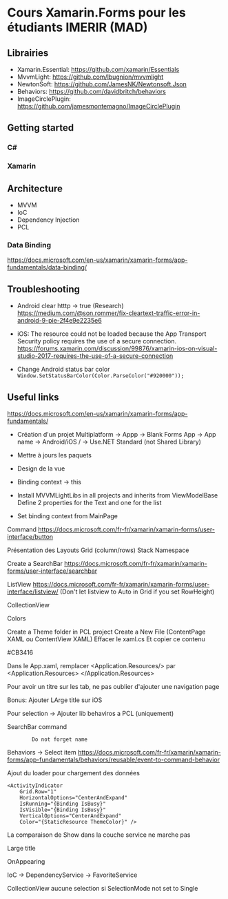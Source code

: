 # Cours Xamarin.Forms pour les étudiants IMERIR (MAD)

## Librairies
- Xamarin.Essential: https://github.com/xamarin/Essentials
- MvvmLight: https://github.com/lbugnion/mvvmlight
- NewtonSoft: https://github.com/JamesNK/Newtonsoft.Json
- Behaviors: https://github.com/davidbritch/behaviors
- ImageCirclePlugin: https://github.com/jamesmontemagno/ImageCirclePlugin

## Getting started
### C#

### Xamarin

## Architecture
- MVVM
- IoC
- Dependency Injection
- PCL
### Data Binding
https://docs.microsoft.com/en-us/xamarin/xamarin-forms/app-fundamentals/data-binding/

## Troubleshooting
- Android clear htttp -> true (Research)
https://medium.com/@son.rommer/fix-cleartext-traffic-error-in-android-9-pie-2f4e9e2235e6

- iOS: The resource could not be loaded because the App Transport Security policy requires the use of a secure connection.
https://forums.xamarin.com/discussion/99876/xamarin-ios-on-visual-studio-2017-requires-the-use-of-a-secure-connection

- Change Android status bar color
`Window.SetStatusBarColor(Color.ParseColor("#920000"));`

## Useful links
https://docs.microsoft.com/en-us/xamarin/xamarin-forms/app-fundamentals/



- Création d'un projet Multiplatform -> Appp -> Blank Forms App -> App name -> Android/iOS / -> Use.NET Standard (not Shared Library)
- Mettre à jours les paquets
- Design de la vue 
- Binding context -> this


- Install MVVMLightLibs in all projects and inherits from ViewModelBase
Define 2 properties for the Text and one for the list
- Set binding context from MainPage

Command 
https://docs.microsoft.com/fr-fr/xamarin/xamarin-forms/user-interface/button

Présentation des Layouts
Grid (column/rows)
Stack
Namespace

Create a SearchBar
https://docs.microsoft.com/fr-fr/xamarin/xamarin-forms/user-interface/searchbar

ListView
https://docs.microsoft.com/fr-fr/xamarin/xamarin-forms/user-interface/listview/
(Don't let listview to Auto in Grid if you set RowHeight)

CollectionView




Colors

Create a Theme folder in PCL project
Create a New File (ContentPage XAML ou ContentView XAML)
Effacer le xaml.cs
Et copier ce contenu

<?xml version="1.0" encoding="UTF-8"?>
<ResourceDictionary 
    xmlns="http://xamarin.com/schemas/2014/forms"
    xmlns:x="http://schemas.microsoft.com/winfx/2009/xaml">
    <Color x:Key="RovaniemoveColor">#CB3416</Color>
</ResourceDictionary>


Dans le App.xaml, remplacer <Application.Resources/> par 
<Application.Resources>
        <ResourceDictionary Source="Themes/Colors.xaml" />
    </Application.Resources>



Pour avoir un titre sur les tab, ne pas oublier d'ajouter une navigation page

Bonus: Ajouter LArge title sur iOS


Pour selection -> Ajouter lib behaviros a PCL (uniquement)


SearchBar command 
<SearchBar
            x:Name="searchBar"
            Placeholder="Rechercher..."
            SearchCommand="{Binding SearchCommand}"
            SearchCommandParameter="{Binding Text, Source={x:Reference searchBar}}" />
			
			Do not forget name


Behaviors -> Select item
https://docs.microsoft.com/fr-fr/xamarin/xamarin-forms/app-fundamentals/behaviors/reusable/event-to-command-behavior

Ajout du loader pour chargement des données
```
<ActivityIndicator
	Grid.Row="1"
	HorizontalOptions="CenterAndExpand"
	IsRunning="{Binding IsBusy}"
	IsVisible="{Binding IsBusy}"
	VerticalOptions="CenterAndExpand"
	Color="{StaticResource ThemeColor}" />
```

La comparaison de Show dans la couche service ne marche pas


Large title


OnAppearing

IoC -> DependencyService -> FavoriteService

CollectionView aucune selection si SelectionMode not set to Single

